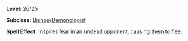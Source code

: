 <!-- TITLE: Spell: Panic The Dead -->
<!-- SUBTITLE:  -->

**Level:** 26/25

**Subclass:** [Bishop](bishop)/[Demonologist](demonologist)

**Spell Effect:** Inspires fear in an undead opponent, causing them to flee.